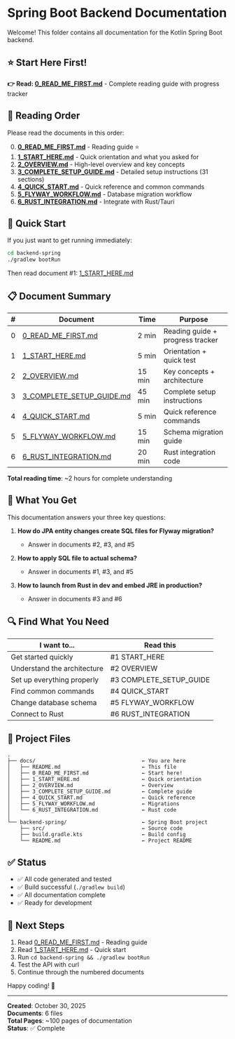 # Spring Boot Backend Documentation

Welcome! This folder contains all documentation for the Kotlin Spring Boot backend.

## ⭐ Start Here First!

**👉 Read: [0_READ_ME_FIRST.md](0_READ_ME_FIRST.md)** - Complete reading guide with progress tracker

## 📖 Reading Order

Please read the documents in this order:

0. **[0_READ_ME_FIRST.md](0_READ_ME_FIRST.md)** - Reading guide ⭐
1. **[1_START_HERE.md](1_START_HERE.md)** - Quick orientation and what you asked for
2. **[2_OVERVIEW.md](2_OVERVIEW.md)** - High-level overview and key concepts
3. **[3_COMPLETE_SETUP_GUIDE.md](3_COMPLETE_SETUP_GUIDE.md)** - Detailed setup instructions (31 sections)
4. **[4_QUICK_START.md](4_QUICK_START.md)** - Quick reference and common commands
5. **[5_FLYWAY_WORKFLOW.md](5_FLYWAY_WORKFLOW.md)** - Database migration workflow
6. **[6_RUST_INTEGRATION.md](6_RUST_INTEGRATION.md)** - Integrate with Rust/Tauri

## 🚀 Quick Start

If you just want to get running immediately:

```bash
cd backend-spring
./gradlew bootRun
```

Then read document #1: [1_START_HERE.md](1_START_HERE.md)

## 📋 Document Summary

| #   | Document                                               | Time   | Purpose                          |
| --- | ------------------------------------------------------ | ------ | -------------------------------- |
| 0   | [0_READ_ME_FIRST.md](0_READ_ME_FIRST.md)               | 2 min  | Reading guide + progress tracker |
| 1   | [1_START_HERE.md](1_START_HERE.md)                     | 5 min  | Orientation + quick test         |
| 2   | [2_OVERVIEW.md](2_OVERVIEW.md)                         | 15 min | Key concepts + architecture      |
| 3   | [3_COMPLETE_SETUP_GUIDE.md](3_COMPLETE_SETUP_GUIDE.md) | 45 min | Complete setup instructions      |
| 4   | [4_QUICK_START.md](4_QUICK_START.md)                   | 5 min  | Quick reference commands         |
| 5   | [5_FLYWAY_WORKFLOW.md](5_FLYWAY_WORKFLOW.md)           | 15 min | Schema migration guide           |
| 6   | [6_RUST_INTEGRATION.md](6_RUST_INTEGRATION.md)         | 20 min | Rust integration code            |

**Total reading time**: ~2 hours for complete understanding

## 🎯 What You Get

This documentation answers your three key questions:

1. **How do JPA entity changes create SQL files for Flyway migration?**
   - Answer in documents #2, #3, and #5

2. **How to apply SQL file to actual schema?**
   - Answer in documents #1, #3, and #5

3. **How to launch from Rust in dev and embed JRE in production?**
   - Answer in documents #3 and #6

## 🔍 Find What You Need

| I want to...                | Read this               |
| --------------------------- | ----------------------- |
| Get started quickly         | #1 START_HERE           |
| Understand the architecture | #2 OVERVIEW             |
| Set up everything properly  | #3 COMPLETE_SETUP_GUIDE |
| Find common commands        | #4 QUICK_START          |
| Change database schema      | #5 FLYWAY_WORKFLOW      |
| Connect to Rust             | #6 RUST_INTEGRATION     |

## 📁 Project Files

```
.
├── docs/                                  ← You are here
│   ├── README.md                          ← This file
│   ├── 0_READ_ME_FIRST.md                 ← Start here!
│   ├── 1_START_HERE.md                    ← Quick orientation
│   ├── 2_OVERVIEW.md                      ← Overview
│   ├── 3_COMPLETE_SETUP_GUIDE.md          ← Complete guide
│   ├── 4_QUICK_START.md                   ← Quick reference
│   ├── 5_FLYWAY_WORKFLOW.md               ← Migrations
│   └── 6_RUST_INTEGRATION.md              ← Rust code
│
└── backend-spring/                        ← Spring Boot project
    ├── src/                               ← Source code
    ├── build.gradle.kts                   ← Build config
    └── README.md                          ← Project README
```

## ✅ Status

- ✅ All code generated and tested
- ✅ Build successful (`./gradlew build`)
- ✅ All documentation complete
- ✅ Ready for development

## 🎉 Next Steps

1. Read [0_READ_ME_FIRST.md](0_READ_ME_FIRST.md) - Reading guide
2. Read [1_START_HERE.md](1_START_HERE.md) - Quick start
3. Run `cd backend-spring && ./gradlew bootRun`
4. Test the API with curl
5. Continue through the numbered documents

Happy coding! 🚀

---

**Created**: October 30, 2025  
**Documents**: 6 files  
**Total Pages**: ~100 pages of documentation  
**Status**: ✅ Complete
